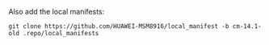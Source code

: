 Also add the local manifests:

	git clone https://github.com/HUAWEI-MSM8916/local_manifest -b cm-14.1-old .repo/local_manifests
